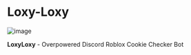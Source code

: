 # Loxy-Loxy
![image](https://user-images.githubusercontent.com/99405955/170882820-a86c5d3a-b829-42e9-9ba2-467d33adbc4a.png)




**LoxyLoxy** - Overpowered Discord Roblox Cookie Checker Bot
